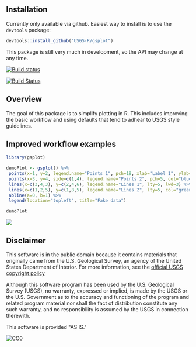 Installation
------------

Currently only available via github. Easiest way to install is to use the `devtools` package:

``` r
devtools::install_github("USGS-R/gsplot")
```

This package is still very much in development, so the API may change at any time.

[![Build status](https://ci.appveyor.com/api/projects/status/1nt561l271x6xhsw?svg=true)](https://ci.appveyor.com/project/jread-usgs/gsplot)

[![Build Status](https://travis-ci.org/USGS-R/gsplot.svg)](https://travis-ci.org/USGS-R/gsplot)

Overview
--------

The goal of this package is to simplify plotting in R. This includes improving the basic workflow and using defaults that tend to adhear to USGS style guidelines.

Improved workflow examples
--------------------------

``` r
library(gsplot)

demoPlot <- gsplot() %>% 
 points(x=1, y=2, legend.name="Points 1", pch=19, xlab="Label 1", ylab="1st Y") %>% 
 points(x=3, y=4, side=c(1,4), legend.name="Points 2", pch=5, col="blue", ylab="2nd Y") %>% 
 lines(x=c(3,4,3), y=c(2,4,6), legend.name="Lines 1", lty=5, lwd=3) %>%
 lines(x=c(1,2,5), y=c(1,8,5), legend.name="Lines 2", lty=5, col="green") %>% 
 abline(a=0, b=1) %>%
 legend(location="topleft", title="Fake data")

demoPlot
```

![](README_files/figure-markdown_github/unnamed-chunk-2-1.png)

Disclaimer
----------

This software is in the public domain because it contains materials that originally came from the U.S. Geological Survey, an agency of the United States Department of Interior. For more information, see the [official USGS copyright policy](http://www.usgs.gov/visual-id/credit_usgs.html#copyright/ "official USGS copyright policy")

Although this software program has been used by the U.S. Geological Survey (USGS), no warranty, expressed or implied, is made by the USGS or the U.S. Government as to the accuracy and functioning of the program and related program material nor shall the fact of distribution constitute any such warranty, and no responsibility is assumed by the USGS in connection therewith.

This software is provided "AS IS."

[![CC0](http://i.creativecommons.org/p/zero/1.0/88x31.png)](http://creativecommons.org/publicdomain/zero/1.0/)
